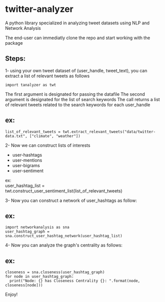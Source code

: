 # twitter-analyzer
A python library specialized in analyzing tweet datasets using NLP and Network Analysis

The end-user can immediatly clone the repo and start working with the package

Steps:
------
1- using your own tweet dataset of (user_handle, tweet_text), you can extract a list of relevant tweets as follows

    import tanalyzer as twt

  The first argument is designated for passing the datafile
  The second argument is designated for the list of search keywords 
  The call returns a list of relevant tweets related to the search keywords for each user_handle

  ex:
  ----
  
    list_of_relevant_tweets = twt.extract_relevant_tweets("data/twitter-data.txt", ["climate", "weather"]) 

2- Now we can construct lists of interests
  * user-hashtags 
  * user-mentions
  * user-bigrams
  * user-sentiment

  ex:  
    user_hashtag_list = twt.construct_user_sentiment_list(list_of_relevant_tweets)

3- Now you can construct a network of user_hashtags as follow:

  ex:
  ----
    import networkanalysis as sna  
    user_hashtag_graph = sna.construct_user_hashtag_network(user_hashtag_list)

4- Now you can analyze the graph's centrality as follows:

  ex:
  ----
  
  
    closeness = sna.closeness(user_hashtag_graph)      
    for node in user_hashtag_graph:  
      print("Node: {} has Closeness Centrality {}: ".format(node, closeness[node]))
      
Enjoy! 
  
  
  
